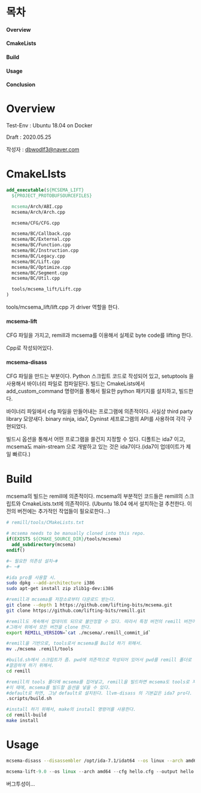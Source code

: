 # 목차

#### Overview

#### CmakeLists

#### Build

#### Usage

#### Conclusion

# Overview

Test-Env : Ubuntu 18.04 on Docker

Draft : 2020.05.25

작성자 : dbwodlf3@naver.com



# CmakeLIsts

```CMake
add_executable(${MCSEMA_LIFT}
  ${PROJECT_PROTOBUFSOURCEFILES}

  mcsema/Arch/ABI.cpp
  mcsema/Arch/Arch.cpp

  mcsema/CFG/CFG.cpp

  mcsema/BC/Callback.cpp
  mcsema/BC/External.cpp
  mcsema/BC/Function.cpp
  mcsema/BC/Instruction.cpp
  mcsema/BC/Legacy.cpp
  mcsema/BC/Lift.cpp
  mcsema/BC/Optimize.cpp
  mcsema/BC/Segment.cpp
  mcsema/BC/Util.cpp

  tools/mcsema_lift/Lift.cpp
)
```

tools/mcsema_lift/lift.cpp 가 driver 역할을 한다.

#### mcsema-lift

CFG 파일을 가지고, remill과 mcsema를 이용해서 실제로 byte code를 lifting 한다.

Cpp로 작성되어있다.

#### mcsema-disass

CFG 파일을 만드는 부분이다. Python 스크립트 코드로 작성되어 있고, setuptools 을 사용해서 바이너리 파일로 컴파일된다. 빌드는 CmakeLists에서 add_custom_command 명령어를 통해서 필요한 python 패키지를 설치하고, 빌드한다.

바이너리 파일에서 cfg 파일을 만들어내는 프로그램에 의존적이다. 사실상 third party library 모양새다. binary ninja, ida7, Dyninst 세프로그램의 API를 사용하여 각각 구현되었다.

빌드시 옵션을 통해서 어떤 프로그램을 쓸건지 지정할 수 있다. 디폴트는 ida7 이고, mcsema도 main-stream 으로 개발하고 있는 것은 ida7이다.(ida7이 업데이트가 제일 빠르다.)

# Build 

mcsema의 빌드는 remill에 의존적이다. mcsema의 부분적인 코드들은 remill의 스크립트와 CmakeLists.txt에 의존적이다. (Ubuntu 18.04 에서 설치하는걸 추천한다. 이전의 버전에는 추가적인 작업들이 필요로한다...)

```cmake
# remill/tools/CMakeLists.txt

# mcsema needs to be manually cloned into this repo.
if(EXISTS ${CMAKE_SOURCE_DIR}/tools/mcsema)
  add_subdirectory(mcsema)
endif()
```

```bash
#~ 필요한 의존성 설치~#
#~ ~#

#ida pro를 사용할 시.
sudo dpkg --add-architecture i386
sudo apt-get install zip zlib1g-dev:i386

#remill과 mcsema를 저장소로부터 다운로드 받는다.
git clone --depth 1 https://github.com/lifting-bits/mcsema.git
git clone https://github.com/lifting-bits/remill.git

#remill도 계속해서 업데이트 되므로 불안정할 수 있다. 따라서 특정 버전의 remill 버전이 필요하다.
#그래서 위에서 모든 버전을 clone 한다.
export REMILL_VERSION=`cat ./mcsema/.remill_commit_id`

#remill을 기반으로, tools로서 mcsema를 Build 하기 위해서.
mv ./mcsema .remill/tools

#build.sh에서 스크립트가 좀. pwd에 의존적으로 작성되어 있어서 pwd를 remill 폴더로 이동해준다.
#깔끔하게 하기 위해서.
cd remill

#remill의 tools 폴더에 mcsema를 집어넣고, remill을 빌드하면 mcsema도 tools로 자동 빌드된다.
#이 때에, mcsema를 빌드할 옵션을 넣을 수 있다.
#default로 하면, 그냥 default로 설치된다. llvm-disass 의 기본값은 ida7 pro다.
.scripts/build.sh

#install 하기 위해서, make의 install 명령어를 사용한다.
cd remill-build
make install
```

# Usage

```bash
mcsema-disass --disassembler /opt/ida-7.1/idat64 --os linux --arch amd64 --output hello.cfg --binary hello --entrypoint main --log_file hello.log
```

```cpp
mcsema-lift-9.0 --os linux --arch amd64 --cfg hello.cfg --output hello.bc
```





버그투성이...